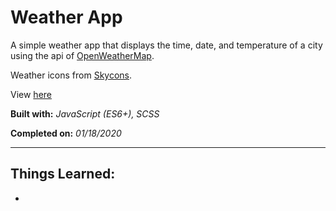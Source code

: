 # Weather App

A simple weather app that displays the time, date, and temperature of a city using the api of [OpenWeatherMap](https://openweathermap.org).

Weather icons from [Skycons](https://github.com/maxdow/skycons).

View [here](https://denzeltl.github.io/weather-app/)

**Built with:** _JavaScript (ES6+), SCSS_

**Completed on:** _01/18/2020_

---

## Things Learned:

-
